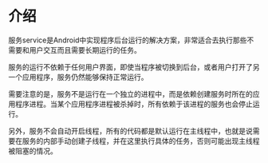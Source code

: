 # 介绍

服务service是Android中实现程序后台运行的解决方案，非常适合去执行那些不需要和用户交互而且需要长期运行的任务。

服务的运行不依赖于任何用户界面，即使当程序被切换到后台，或者用户打开了另一个应用程序，服务仍然能够保持正常运行。

需要注意的是，服务不是运行在一个独立的进程中，而是依赖创建服务时所在的应用程序进程。当某个应用程序进程被杀掉时，所有依赖于该进程的服务也会停止运行。

另外，服务不会自动开启线程，所有的代码都是默认运行在主线程中，也就是说需要在服务的内部手动创建子线程，并在这里执行具体的任务，否则可能出现主线程被阻塞的情况。

